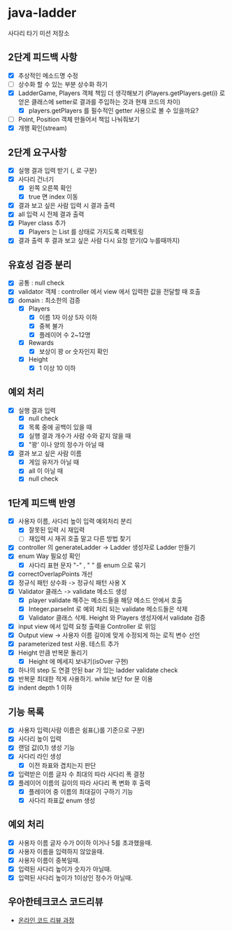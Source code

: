 # java-ladder

사다리 타기 미션 저장소

## 2단계 피드백 사항
- [x] 추상적인 메소드명 수정
- [ ] 상수화 할 수 있는 부분 상수화 하기
- [x] LadderGame, Players 객체 책임 더 생각해보기
  (Players.getPlayers.get(i) 로 얻은 클래스에 setter로 결과를 주입하는 것과 현재 코드의 차이)
  - [x] players.getPlayers 를 필수적인 getter 사용으로 볼 수 있을까요?
- [ ] Point, Position 객체 만들어서 책임 나눠줘보기
- [x] 개행 확인(stream)

## 2단계 요구사항

- [x] 실행 결과 입력 받기 (, 로 구분)
- [x] 사다리 건너기
    - [x] 왼쪽 오른쪽 확인
    - [x] true 면 index 이동
- [x] 결과 보고 싶은 사람 입력 시 결과 출력
- [x] all 입력 시 전체 결과 출력
- [x] Player class 추가
    - [x] Players 는 List<Player> 를 상태로 가지도록 리팩토링
- [x] 결과 출력 후 결과 보고 싶은 사람 다시 요청 받기(Q 누를때까지)

## 유효성 검증 분리

- [x] 공통 : null check
- [x] validator 객체 : controller 에서 view 에서 입력한 값을 전달할 때 호출
- [x] domain : 최소한의 검증
    - [x] Players
        - [x] 이름 1자 이상 5자 이하
        - [x] 중복 불가
        - [x] 플레이어 수 2~12명
    - [x] Rewards
        - [x] 보상이 꽝 or 숫자인지 확인
    - [x] Height
        - [x] 1 이상 10 이하
 
## 예외 처리

- [x] 실행 결과 입력
    - [x] null check
    - [x] 목록 중에 공백이 있을 때
    - [x] 실행 결과 개수가 사람 수와 같지 않을 때
    - [x] "꽝' 이나 양의 정수가 아닐 때
- [x] 결과 보고 싶은 사람 이름
    - [x] 게임 유저가 아닐 때
    - [x] all 이 아닐 때
    - [x] null check

## 1단계 피드백 반영

- [x] 사용자 이름, 사다리 높이 입력 예외처리 분리
    - [x] 잘못된 입력 시 재입력
    - [ ] 재입력 시 재귀 호출 말고 다른 방법 찾기
- [x] controller 의 generateLadder -> Ladder 생성자로 Ladder 만들기
- [x] enum Way 필요성 확인
    - [x] 사다리 표현 문자 "-" , " " 를 enum 으로 묶기
- [x] correctOverlapPoints 개선
- [x] 정규식 패턴 상수화 -> 정규식 패턴 사용 X
- [x] Validator 클래스 -> validate 메소드 생성
    - [x] player validate 해주는 메소드들을 해당 메소드 안에서 호출
    - [x] Integer.parseInt 로 예외 처리 되는 validate 메소드들은 삭제
    - [x] Validator 클래스 삭제. Height 와 Players 생성자에서 validate 검증
- [x] input view 에서 입력 요청 출력을 Controller 로 위임
- [x] Output view -> 사용자 이름 길이에 맞게 수정되게 하는 로직 변수 선언
- [x] parameterized test 사용. 테스트 추가
- [x] Height 만큼 반복문 돌리기
    - [x] Height 에 메세지 보내기(isOver 구현)
- [x] 하나의 step 도 연결 안된 bar 가 있는 ladder validate check
- [x] 반복문 최대한 적게 사용하기. while 보단 for 문 이용
- [x] indent depth 1 이하

## 기능 목록

- [x] 사용자 입력(사람 이름은 쉼표(,)를 기준으로 구분)
- [x] 사다리 높이 입력
- [x] 랜덤 값(0,1) 생성 기능
- [x] 사다리 라인 생성
    - [x] 이전 좌표와 겹치는지 판단
- [x] 입력받은 이름 글자 수 최대의 따라 사다리 폭 결정
- [x] 플레이어 이름의 길이의 따라 사다리 폭 변화 후 출력
    - [x] 플레이어 중 이름의 최대길이 구하기 기능
    - [x] 사다리 좌표값 enum 생성

## 예외 처리

- [x] 사용자 이름 글자 수가 0이하 이거나 5를 초과했을때.
- [x] 사용자 이름을 입력하지 않았을때.
- [x] 사용자 이름이 중복일때.
- [x] 입력된 사다리 높이가 숫자가 아닐때.
- [x] 입력된 사다리 높이가 1이상인 정수가 아닐때.

## 우아한테크코스 코드리뷰

- [온라인 코드 리뷰 과정](https://github.com/woowacourse/woowacourse-docs/blob/master/maincourse/README.md)
